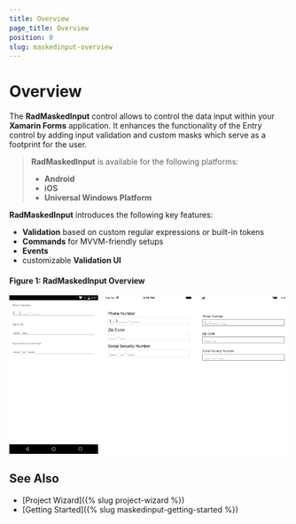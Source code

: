 ```yaml
---
title: Overview
page_title: Overview
position: 0
slug: maskedinput-overview
---
```


# Overview

The **RadMaskedInput** control allows to control the data input within your **Xamarin Forms** application. It enhances the functionality of the Entry control by adding input validation and custom masks which serve as a footprint for the user.

> **RadMaskedInput** is available for the following platforms:
> 
> - **Android**
> - **iOS**
> - **Universal Windows Platform**

**RadMaskedInput** introduces the following key features:

 * **Validation** based on custom regular expressions or built-in tokens
 * **Commands** for MVVM-friendly setups
 * **Events**
 * customizable **Validation UI**

#### Figure 1: RadMaskedInput Overview

![radmaskedinput-overview](images/maskedinput-overview.png)

## See Also

- [Project Wizard]({% slug project-wizard %})
- [Getting Started]({% slug maskedinput-getting-started %})